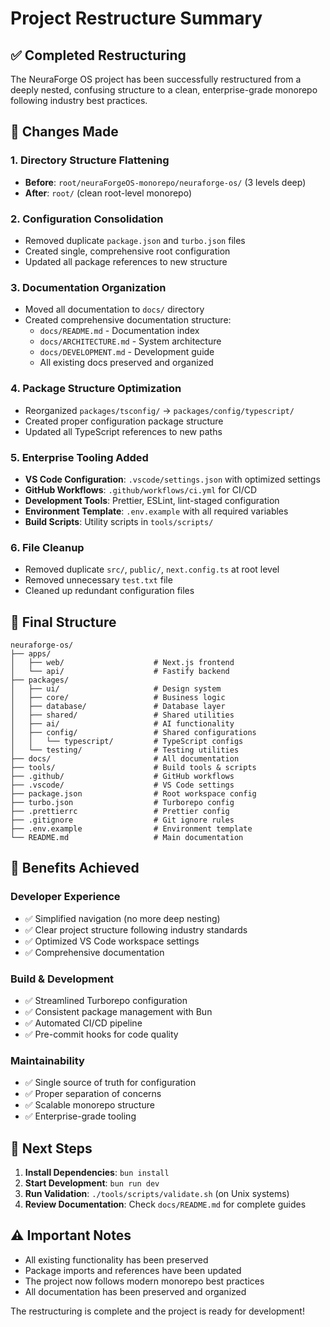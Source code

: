 # Project Restructure Summary

## ✅ Completed Restructuring

The NeuraForge OS project has been successfully restructured from a deeply nested, confusing structure to a clean, enterprise-grade monorepo following industry best practices.

## 🔄 Changes Made

### **1. Directory Structure Flattening**
- **Before**: `root/neuraForgeOS-monorepo/neuraforge-os/` (3 levels deep)
- **After**: `root/` (clean root-level monorepo)

### **2. Configuration Consolidation**
- Removed duplicate `package.json` and `turbo.json` files
- Created single, comprehensive root configuration
- Updated all package references to new structure

### **3. Documentation Organization**
- Moved all documentation to `docs/` directory
- Created comprehensive documentation structure:
  - `docs/README.md` - Documentation index
  - `docs/ARCHITECTURE.md` - System architecture
  - `docs/DEVELOPMENT.md` - Development guide
  - All existing docs preserved and organized

### **4. Package Structure Optimization**
- Reorganized `packages/tsconfig/` → `packages/config/typescript/`
- Created proper configuration package structure
- Updated all TypeScript references to new paths

### **5. Enterprise Tooling Added**
- **VS Code Configuration**: `.vscode/settings.json` with optimized settings
- **GitHub Workflows**: `.github/workflows/ci.yml` for CI/CD
- **Development Tools**: Prettier, ESLint, lint-staged configuration
- **Environment Template**: `.env.example` with all required variables
- **Build Scripts**: Utility scripts in `tools/scripts/`

### **6. File Cleanup**
- Removed duplicate `src/`, `public/`, `next.config.ts` at root level
- Removed unnecessary `test.txt` file
- Cleaned up redundant configuration files

## 📁 Final Structure

```
neuraforge-os/
├── apps/
│   ├── web/                    # Next.js frontend
│   └── api/                    # Fastify backend
├── packages/
│   ├── ui/                     # Design system
│   ├── core/                   # Business logic
│   ├── database/               # Database layer
│   ├── shared/                 # Shared utilities
│   ├── ai/                     # AI functionality
│   ├── config/                 # Shared configurations
│   │   └── typescript/         # TypeScript configs
│   └── testing/                # Testing utilities
├── docs/                       # All documentation
├── tools/                      # Build tools & scripts
├── .github/                    # GitHub workflows
├── .vscode/                    # VS Code settings
├── package.json                # Root workspace config
├── turbo.json                  # Turborepo config
├── .prettierrc                 # Prettier config
├── .gitignore                  # Git ignore rules
├── .env.example                # Environment template
└── README.md                   # Main documentation
```

## 🎯 Benefits Achieved

### **Developer Experience**
- ✅ Simplified navigation (no more deep nesting)
- ✅ Clear project structure following industry standards
- ✅ Optimized VS Code workspace settings
- ✅ Comprehensive documentation

### **Build & Development**
- ✅ Streamlined Turborepo configuration
- ✅ Consistent package management with Bun
- ✅ Automated CI/CD pipeline
- ✅ Pre-commit hooks for code quality

### **Maintainability**
- ✅ Single source of truth for configuration
- ✅ Proper separation of concerns
- ✅ Scalable monorepo structure
- ✅ Enterprise-grade tooling

## 🚀 Next Steps

1. **Install Dependencies**: `bun install`
2. **Start Development**: `bun run dev`
3. **Run Validation**: `./tools/scripts/validate.sh` (on Unix systems)
4. **Review Documentation**: Check `docs/README.md` for complete guides

## ⚠️ Important Notes

- All existing functionality has been preserved
- Package imports and references have been updated
- The project now follows modern monorepo best practices
- All documentation has been preserved and organized

The restructuring is complete and the project is ready for development!
